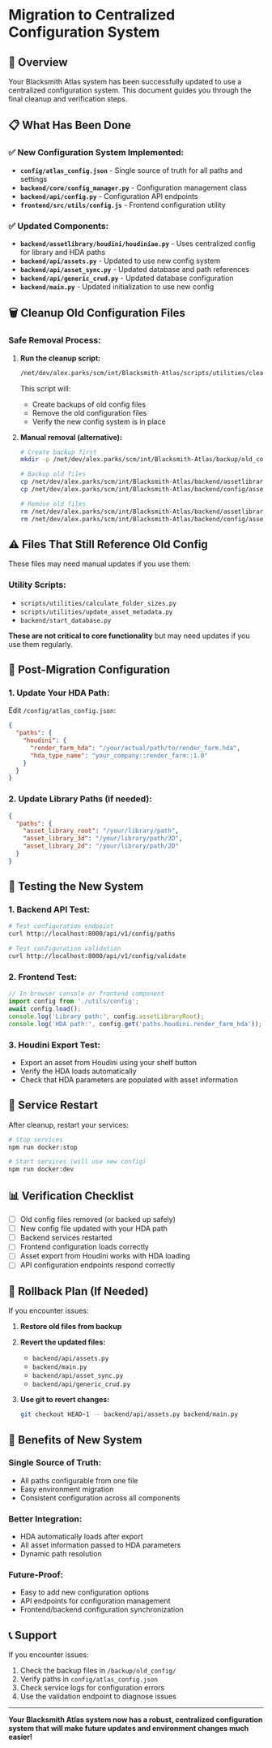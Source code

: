 # Migration to Centralized Configuration System

## 🎯 Overview

Your Blacksmith Atlas system has been successfully updated to use a centralized configuration system. This document guides you through the final cleanup and verification steps.

## 📋 What Has Been Done

### ✅ **New Configuration System Implemented:**
- **`config/atlas_config.json`** - Single source of truth for all paths and settings
- **`backend/core/config_manager.py`** - Configuration management class
- **`backend/api/config.py`** - Configuration API endpoints
- **`frontend/src/utils/config.js`** - Frontend configuration utility

### ✅ **Updated Components:**
- **`backend/assetlibrary/houdini/houdiniae.py`** - Uses centralized config for library and HDA paths
- **`backend/api/assets.py`** - Updated to use new config system
- **`backend/api/asset_sync.py`** - Updated database and path references
- **`backend/api/generic_crud.py`** - Updated database configuration
- **`backend/main.py`** - Updated initialization to use new config

## 🗑️ Cleanup Old Configuration Files

### **Safe Removal Process:**

1. **Run the cleanup script:**
   ```bash
   /net/dev/alex.parks/scm/int/Blacksmith-Atlas/scripts/utilities/cleanup_old_config.sh
   ```

   This script will:
   - Create backups of old config files
   - Remove the old configuration files
   - Verify the new config system is in place

2. **Manual removal (alternative):**
   ```bash
   # Create backup first
   mkdir -p /net/dev/alex.parks/scm/int/Blacksmith-Atlas/backup/old_config
   
   # Backup old files
   cp /net/dev/alex.parks/scm/int/Blacksmith-Atlas/backend/assetlibrary/config.py /backup/old_config/
   cp /net/dev/alex.parks/scm/int/Blacksmith-Atlas/backend/config/asset_library_config.json /backup/old_config/
   
   # Remove old files
   rm /net/dev/alex.parks/scm/int/Blacksmith-Atlas/backend/assetlibrary/config.py
   rm /net/dev/alex.parks/scm/int/Blacksmith-Atlas/backend/config/asset_library_config.json
   ```

## ⚠️ Files That Still Reference Old Config

These files may need manual updates if you use them:

### **Utility Scripts:**
- `scripts/utilities/calculate_folder_sizes.py`
- `scripts/utilities/update_asset_metadata.py`
- `backend/start_database.py`

**These are not critical to core functionality** but may need updates if you use them regularly.

## 🔧 Post-Migration Configuration

### **1. Update Your HDA Path:**
Edit `/config/atlas_config.json`:
```json
{
  "paths": {
    "houdini": {
      "render_farm_hda": "/your/actual/path/to/render_farm.hda",
      "hda_type_name": "your_company::render_farm::1.0"
    }
  }
}
```

### **2. Update Library Paths (if needed):**
```json
{
  "paths": {
    "asset_library_root": "/your/library/path",
    "asset_library_3d": "/your/library/path/3D",
    "asset_library_2d": "/your/library/path/2D"
  }
}
```

## 🧪 Testing the New System

### **1. Backend API Test:**
```bash
# Test configuration endpoint
curl http://localhost:8000/api/v1/config/paths

# Test configuration validation
curl http://localhost:8000/api/v1/config/validate
```

### **2. Frontend Test:**
```javascript
// In browser console or frontend component
import config from './utils/config';
await config.load();
console.log('Library path:', config.assetLibraryRoot);
console.log('HDA path:', config.get('paths.houdini.render_farm_hda'));
```

### **3. Houdini Export Test:**
- Export an asset from Houdini using your shelf button
- Verify the HDA loads automatically
- Check that HDA parameters are populated with asset information

## 🔄 Service Restart

After cleanup, restart your services:

```bash
# Stop services
npm run docker:stop

# Start services (will use new config)
npm run docker:dev
```

## 📊 Verification Checklist

- [ ] Old config files removed (or backed up safely)
- [ ] New config file updated with your HDA path
- [ ] Backend services restarted
- [ ] Frontend configuration loads correctly
- [ ] Asset export from Houdini works with HDA loading
- [ ] API configuration endpoints respond correctly

## 🚨 Rollback Plan (If Needed)

If you encounter issues:

1. **Restore old files from backup**
2. **Revert the updated files:**
   - `backend/api/assets.py`
   - `backend/main.py`
   - `backend/api/asset_sync.py`
   - `backend/api/generic_crud.py`

3. **Use git to revert changes:**
   ```bash
   git checkout HEAD~1 -- backend/api/assets.py backend/main.py
   ```

## 🎉 Benefits of New System

### **Single Source of Truth:**
- All paths configurable from one file
- Easy environment migration
- Consistent configuration across all components

### **Better Integration:**
- HDA automatically loads after export
- All asset information passed to HDA parameters
- Dynamic path resolution

### **Future-Proof:**
- Easy to add new configuration options
- API endpoints for configuration management
- Frontend/backend configuration synchronization

## 📞 Support

If you encounter issues:
1. Check the backup files in `/backup/old_config/`
2. Verify paths in `config/atlas_config.json`
3. Check service logs for configuration errors
4. Use the validation endpoint to diagnose issues

---

**Your Blacksmith Atlas system now has a robust, centralized configuration system that will make future updates and environment changes much easier!**